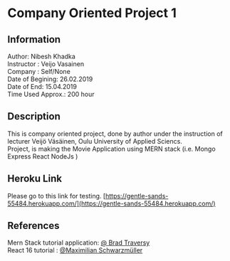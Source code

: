 # Company Oriented Project 1

## Information

Author: Nibesh Khadka <br>
Instructor : Veijo Vasainen <br>
Company : Self/None <br>
Date of Begining: 26.02.2019 <br>
Date of End: 15.04.2019 <br>
Time Used Approx.: 200 hour <br>

## Description

This is company oriented project, done by author under the instruction of lecturer Veijö Väsäinen, Oulu University of Applied Sciencs. <br>
Project, is making the Movie Application using MERN stack (i.e. Mongo Express React NodeJs )<br>

## Heroku Link

Please go to this link for testing.
[https://gentle-sands-55484.herokuapp.com/](https://gentle-sands-55484.herokuapp.com/)
<br>

## References

Mern Stack tutorial application: [ @ Brad Traversy ](https://www.udemy.com/mern-stack-front-to-back/) <br>
React 16 tutorial : [@Maximilian Schwarzmüller](https://www.udemy.com/react-the-complete-guide-incl-redux/) <br>
